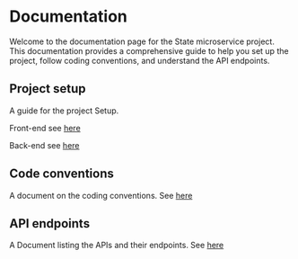 # Documentation

Welcome to the documentation page for the State microservice project. This documentation provides a comprehensive guide to help you set up the project, follow coding conventions, and understand the API endpoints.

## Project setup
A guide for the project Setup.

Front-end see [here](https://github.com/Phantom-works/Documentation/blob/main/Project%20Setup%20Front-end.md)

Back-end see [here](https://github.com/Phantom-works/Documentation/blob/main/Project%20Setup%20Back-end.md)

## Code conventions
A document on the coding conventions.
See [here](https://github.com/Phantom-works/Documentation/blob/main/Coding%20conventions.md)

## API endpoints
A Document listing the APIs and their endpoints.
See [here]()
